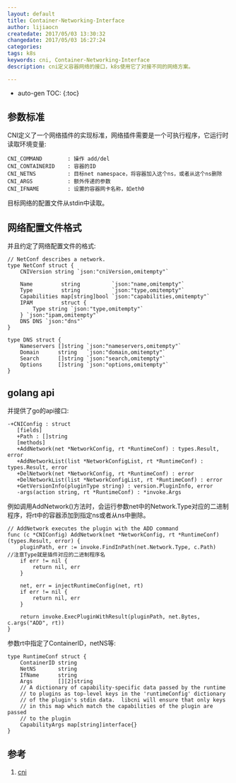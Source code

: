 ```yaml
---
layout: default
title: Container-Networking-Interface
author: lijiaocn
createdate: 2017/05/03 13:30:32
changedate: 2017/05/03 16:27:24
categories:
tags: k8s
keywords: cni, Container-Networking-Interface
description: cni定义容器网络的接口，k8s使用它了对接不同的网络方案。

---
```


* auto-gen TOC:
{:toc}

## 参数标准

CNI定义了一个网络插件的实现标准，网络插件需要是一个可执行程序，它运行时读取环境变量:

	CNI_COMMAND        : 操作 add/del
	CNI_CONTAINERID    : 容器的ID
	CNI_NETNS          : 目标net namespace，将容器加入这个ns，或者从这个ns删除
	CNI_ARGS           : 额外传递的参数
	CNI_IFNAME         : 设置的容器网卡名称，如eth0

目标网络的配置文件从stdin中读取。

## 网络配置文件格式

并且约定了网络配置文件的格式:

	// NetConf describes a network.
	type NetConf struct {
		CNIVersion string `json:"cniVersion,omitempty"`
		
		Name         string          `json:"name,omitempty"`
		Type         string          `json:"type,omitempty"`
		Capabilities map[string]bool `json:"capabilities,omitempty"`
		IPAM         struct {
			Type string `json:"type,omitempty"`
		} `json:"ipam,omitempty"`
		DNS DNS `json:"dns"`
	}
	
	type DNS struct {
		Nameservers []string `json:"nameservers,omitempty"`
		Domain      string   `json:"domain,omitempty"`
		Search      []string `json:"search,omitempty"`
		Options     []string `json:"options,omitempty"`
	}

## golang api

并提供了go的api接口:

	-+CNIConfig : struct
	   [fields]
	   +Path : []string
	   [methods]
	   +AddNetwork(net *NetworkConfig, rt *RuntimeConf) : types.Result, error
	   +AddNetworkList(list *NetworkConfigList, rt *RuntimeConf) : types.Result, error
	   +DelNetwork(net *NetworkConfig, rt *RuntimeConf) : error
	   +DelNetworkList(list *NetworkConfigList, rt *RuntimeConf) : error
	   +GetVersionInfo(pluginType string) : version.PluginInfo, error
	   -args(action string, rt *RuntimeConf) : *invoke.Args

例如调用AddNetwork()方法时，会运行参数net中的Network.Type对应的二进制程序，将rt中的容器添加到指定ns或者从ns中删除。

	// AddNetwork executes the plugin with the ADD command
	func (c *CNIConfig) AddNetwork(net *NetworkConfig, rt *RuntimeConf) (types.Result, error) {
		pluginPath, err := invoke.FindInPath(net.Network.Type, c.Path)   //注意Type就是插件对应的二进制程序名
		if err != nil {
			return nil, err
		}
		
		net, err = injectRuntimeConfig(net, rt)
		if err != nil {
			return nil, err
		}
		
		return invoke.ExecPluginWithResult(pluginPath, net.Bytes, c.args("ADD", rt))
	}

参数rt中指定了ContainerID，netNS等:

	type RuntimeConf struct {
		ContainerID string
		NetNS       string
		IfName      string
		Args        [][2]string
		// A dictionary of capability-specific data passed by the runtime
		// to plugins as top-level keys in the 'runtimeConfig' dictionary
		// of the plugin's stdin data.  libcni will ensure that only keys
		// in this map which match the capabilities of the plugin are passed
		// to the plugin
		CapabilityArgs map[string]interface{}
	}

## 参考

1. [cni][1]

[1]: https://github.com/containernetworking/cni  "cni" 
